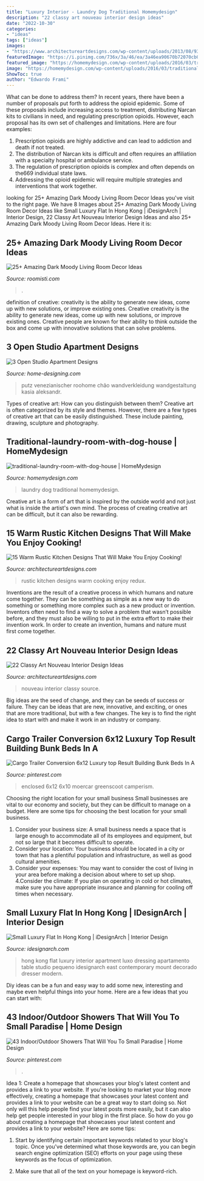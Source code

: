 ```yaml
---
title: "Luxury Interior - Laundry Dog Traditional Homemydesign"
description: "22 classy art nouveau interior design ideas"
date: "2022-10-30"
categories:
- "ideas"
tags: ["ideas"]
images:
- "https://www.architectureartdesigns.com/wp-content/uploads/2013/08/938-630x488.jpg"
featuredImage: "https://i.pinimg.com/736x/3a/46/ea/3a46ea90670b72070cb07edcbf65d1b6.jpg"
featured_image: "https://homemydesign.com/wp-content/uploads/2016/03/traditional-laundry-room-with-dog-house.jpg"
image: "https://homemydesign.com/wp-content/uploads/2016/03/traditional-laundry-room-with-dog-house.jpg"
ShowToc: true
author: "Edwardo Frami"
---
```



What can be done to address them?
In recent years, there have been a number of proposals put forth to address the opioid epidemic. Some of these proposals include increasing access to treatment, distributing Narcan kits to civilians in need, and regulating prescription opioids. However, each proposal has its own set of challenges and limitations. Here are four examples:
1) Prescription opioids are highly addictive and can lead to addiction and death if not treated. 
2) The distribution of Narcan kits is difficult and often requires an affiliation with a specialty hospital or ambulance service. 
3) The regulation of prescription opioids is complex and often depends on the669 individual state laws. 
4) Addressing the opioid epidemic will require multiple strategies and interventions that work together.

	

		
looking for 25+ Amazing Dark Moody Living Room Decor Ideas you've visit to the right page. We have 8 Images about 25+ Amazing Dark Moody Living Room Decor Ideas like Small Luxury Flat In Hong Kong | iDesignArch | Interior Design, 22 Classy Art Nouveau Interior Design Ideas and also 25+ Amazing Dark Moody Living Room Decor Ideas. Here it is:
		
    
## 25+ Amazing Dark Moody Living Room Decor Ideas

<img loading=lazy src="https://roomisti.com/wp-content/uploads/2019/03/25-Amazing-Dark-Moody-Living-Room-Decor-Ideas-13.jpg" onerror="this.onerror=null;this.src='https://tse2.mm.bing.net/th?id=OIP.eaXDukpvgk3LKccTgpUwngHaKY&amp;pid=15.1';" alt="25+ Amazing Dark Moody Living Room Decor Ideas">

_Source: roomisti.com_

>. 

	

definition of creative: creativity is the ability to generate new ideas, come up with new solutions, or improve existing ones.
Creative creativity is the ability to generate new ideas, come up with new solutions, or improve existing ones. Creative people are known for their ability to think outside the box and come up with innovative solutions that can solve problems.

    
## 3 Open Studio Apartment Designs

<img loading=lazy src="http://cdn.home-designing.com/wp-content/uploads/2015/04/reclaimed-wood-bath-design.jpg" onerror="this.onerror=null;this.src='https://tse2.mm.bing.net/th?id=OIP.W36kf7bSFq6if-G0uHVLvQHaJ3&amp;pid=15.1';" alt="3 Open Studio Apartment Designs">

_Source: home-designing.com_

>putz venezianischer roohome chão wandverkleidung wandgestaltung kasia aleksandr. 

	

Types of creative art: How can you distinguish between them?
Creative art is often categorized by its style and themes. However, there are a few types of creative art that can be easily distinguished. These include painting, drawing, sculpture and photography.

    
## Traditional-laundry-room-with-dog-house | HomeMydesign

<img loading=lazy src="https://homemydesign.com/wp-content/uploads/2016/03/traditional-laundry-room-with-dog-house.jpg" onerror="this.onerror=null;this.src='https://tse1.mm.bing.net/th?id=OIP.PbxowmtQQSD_ljfFcvXGLAHaKS&amp;pid=15.1';" alt="traditional-laundry-room-with-dog-house | HomeMydesign">

_Source: homemydesign.com_

>laundry dog traditional homemydesign. 

	

Creative art is a form of art that is inspired by the outside world and not just what is inside the artist's own mind. The process of creating creative art can be difficult, but it can also be rewarding.

    
## 15 Warm Rustic Kitchen Designs That Will Make You Enjoy Cooking!

<img loading=lazy src="https://www.architectureartdesigns.com/wp-content/uploads/2015/01/15-Warm-Rustic-Kitchen-Designs-That-Will-Make-You-Enjoy-Cooking-7-630x816.jpg" onerror="this.onerror=null;this.src='https://tse1.mm.bing.net/th?id=OIP.knstAViFSryltw21_yy2VQHaJl&amp;pid=15.1';" alt="15 Warm Rustic Kitchen Designs That Will Make You Enjoy Cooking!">

_Source: architectureartdesigns.com_

>rustic kitchen designs warm cooking enjoy redux. 

	

Inventions are the result of a creative process in which humans and nature come together. They can be something as simple as a new way to do something or something more complex such as a new product or invention. Inventors often need to find a way to solve a problem that wasn’t possible before, and they must also be willing to put in the extra effort to make their invention work. In order to create an invention, humans and nature must first come together.

    
## 22 Classy Art Nouveau Interior Design Ideas

<img loading=lazy src="https://www.architectureartdesigns.com/wp-content/uploads/2013/08/938-630x488.jpg" onerror="this.onerror=null;this.src='https://tse3.mm.bing.net/th?id=OIP.zoYcrpLgXXJahE-d2I5SUgHaFv&amp;pid=15.1';" alt="22 Classy Art Nouveau Interior Design Ideas">

_Source: architectureartdesigns.com_

>nouveau interior classy source. 

	

Big ideas are the seed of change, and they can be seeds of success or failure. They can be ideas that are new, innovative, and exciting, or ones that are more traditional, but with a few changes. The key is to find the right idea to start with and make it work in an industry or company.

    
## Cargo Trailer Conversion 6x12 Luxury Top Result Building Bunk Beds In A

<img loading=lazy src="https://i.pinimg.com/736x/56/ce/2e/56ce2e6265b0f721017fb1603f7ca181.jpg" onerror="this.onerror=null;this.src='https://tse4.mm.bing.net/th?id=OIP.FCL6lIPdAm6OEit7fFMsZQHaJ4&amp;pid=15.1';" alt="Cargo Trailer Conversion 6x12 Luxury top Result Building Bunk Beds In A">

_Source: pinterest.com_

>enclosed 6x12 6x10 moercar greenscoot camperism. 

	

Choosing the right location for your small business
Small businesses are vital to our economy and society, but they can be difficult to manage on a budget. Here are some tips for choosing the best location for your small business. 
1. Consider your business size: A small business needs a space that is large enough to accommodate all of its employees and equipment, but not so large that it becomes difficult to operate. 
2. Consider your location: Your business should be located in a city or town that has a plentiful population and infrastructure, as well as good cultural amenities. 
3. Consider your expenses: You may want to consider the cost of living in your area before making a decision about where to set up shop. 
4.Consider the climate: If you plan on operating in cold or hot climates, make sure you have appropriate insurance and planning for cooling off times when necessary.

    
## Small Luxury Flat In Hong Kong | IDesignArch | Interior Design

<img loading=lazy src="http://www.idesignarch.com/wp-content/uploads/Mount-East-Flat-Hong-Kong_6.jpg" onerror="this.onerror=null;this.src='https://tse4.mm.bing.net/th?id=OIP.yrMIRnxL0M_fP0BXpO2VtQHaJ4&amp;pid=15.1';" alt="Small Luxury Flat In Hong Kong | iDesignArch | Interior Design">

_Source: idesignarch.com_

>hong kong flat luxury interior apartment luxo dressing apartamento table studio pequeno idesignarch east contemporary mount decorado dresser modern. 

	

Diy ideas can be a fun and easy way to add some new, interesting and maybe even helpful things into your home. Here are a few ideas that you can start with: 

    
## 43 Indoor/Outdoor Showers That Will You To Small Paradise | Home Design

<img loading=lazy src="https://i.pinimg.com/736x/3a/46/ea/3a46ea90670b72070cb07edcbf65d1b6.jpg" onerror="this.onerror=null;this.src='https://tse4.mm.bing.net/th?id=OIP.lqwYxh877HAWxXGv_auXpQHaLG&amp;pid=15.1';" alt="43 Indoor/Outdoor Showers That Will You To Small Paradise | Home Design">

_Source: pinterest.com_

>. 

	

Idea 1: Create a homepage that showcases your blog's latest content and provides a link to your website.
If you're looking to market your blog more effectively, creating a homepage that showcases your latest content and provides a link to your website can be a great way to start doing so. Not only will this help people find your latest posts more easily, but it can also help get people interested in your blog in the first place. So how do you go about creating a homepage that showcases your latest content and provides a link to your website? Here are some tips:
1. Start by identifying certain important keywords related to your blog's topic. Once you've determined what those keywords are, you can begin search engine optimization (SEO) efforts on your page using these keywords as the focus of optimization.

2. Make sure that all of the text on your homepage is keyword-rich.

